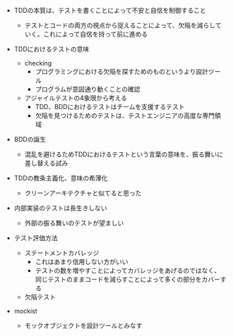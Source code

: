 - TDDの本質は、テストを書くことによって不安と自信を制御すること
  - テストとコードの両方の視点から捉えることによって、欠陥を減らしていく。これによって自信を持って前に進める

- TDDにおけるテストの意味
  - checking
    - プログラミングにおける欠陥を探すためのものというより設計ツール
    - プログラムが意図通り動くことの確認
  - アジャイルテストの4象限から考える
    - TDD、BDDにおけるテストはチームを支援するテスト
    - 欠陥を見つけるためのテストは、テストエンジニアの高度な専門領域

- BDDの誕生
  - 混乱を避けるためTDDにおけるテストという言葉の意味を、振る舞いに差し替える試み

- TDDの教条主義化、意味の希薄化
  - クリーンアーキテクチャと似てると思った

- 内部実装のテストは長生きしない
  - 外部の振る舞いのテストが望ましい

- テスト評価方法
  - ステートメントカバレッジ
    - これはあまり信用しない方がいい
    - テストの数を増やすことによってカバレッジをあげるのではなく、同じテストのままコードを減らすことによって多くの部分をカバーする
  - 欠陥テスト

- mockist
  - モックオブジェクトを設計ツールとみなす
